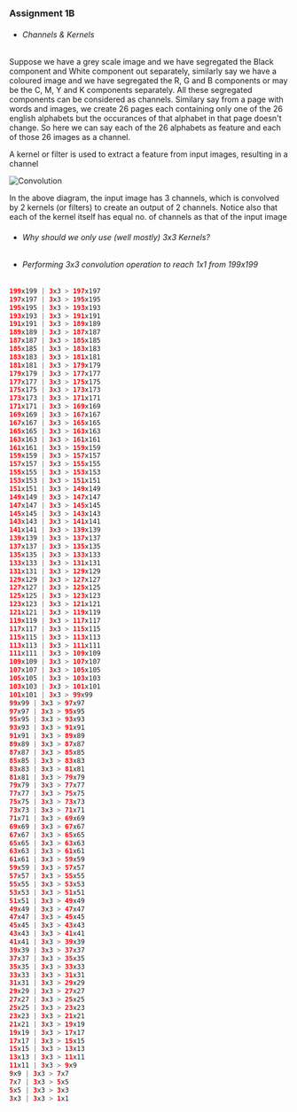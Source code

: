 ### Assignment 1B
- ###### Channels & Kernels

Suppose we have a grey scale image and we have segregated the Black component and White component out separately, similarly say we have a coloured image and we have segregated the R, G and B components or may be the C, M, Y and K components separately. All these segregated components can be considered as channels. Similary say from a page with words and images, we create 26 pages each containing only one of the 26 english alphabets but the occurances of that alphabet in that page doesn't change. So here we can say each of the 26 alphabets as feature and each of those 26 images as a channel. 

A kernel or filter is used to extract a feature from input images, resulting in a channel

![Convolution](https://indoml.files.wordpress.com/2018/03/convolution-with-multiple-filters2.png)

In the above diagram, the input image has 3 channels, which is convolved by 2 kernels (or filters) to create an output of 2 channels. Notice also that each of the kernel itself has equal no. of channels as that of the input image

- ###### Why should we only use (well mostly) 3x3 Kernels?

- ###### Performing 3x3 convolution operation to reach 1x1 from 199x199

```java
199x199 | 3x3 > 197x197
197x197 | 3x3 > 195x195
195x195 | 3x3 > 193x193
193x193 | 3x3 > 191x191
191x191 | 3x3 > 189x189
189x189 | 3x3 > 187x187
187x187 | 3x3 > 185x185
185x185 | 3x3 > 183x183
183x183 | 3x3 > 181x181
181x181 | 3x3 > 179x179
179x179 | 3x3 > 177x177
177x177 | 3x3 > 175x175
175x175 | 3x3 > 173x173
173x173 | 3x3 > 171x171
171x171 | 3x3 > 169x169
169x169 | 3x3 > 167x167
167x167 | 3x3 > 165x165
165x165 | 3x3 > 163x163
163x163 | 3x3 > 161x161
161x161 | 3x3 > 159x159
159x159 | 3x3 > 157x157
157x157 | 3x3 > 155x155
155x155 | 3x3 > 153x153
153x153 | 3x3 > 151x151
151x151 | 3x3 > 149x149
149x149 | 3x3 > 147x147
147x147 | 3x3 > 145x145
145x145 | 3x3 > 143x143
143x143 | 3x3 > 141x141
141x141 | 3x3 > 139x139
139x139 | 3x3 > 137x137
137x137 | 3x3 > 135x135
135x135 | 3x3 > 133x133
133x133 | 3x3 > 131x131
131x131 | 3x3 > 129x129
129x129 | 3x3 > 127x127
127x127 | 3x3 > 125x125
125x125 | 3x3 > 123x123
123x123 | 3x3 > 121x121
121x121 | 3x3 > 119x119
119x119 | 3x3 > 117x117
117x117 | 3x3 > 115x115
115x115 | 3x3 > 113x113
113x113 | 3x3 > 111x111
111x111 | 3x3 > 109x109
109x109 | 3x3 > 107x107
107x107 | 3x3 > 105x105
105x105 | 3x3 > 103x103
103x103 | 3x3 > 101x101
101x101 | 3x3 > 99x99
99x99 | 3x3 > 97x97
97x97 | 3x3 > 95x95
95x95 | 3x3 > 93x93
93x93 | 3x3 > 91x91
91x91 | 3x3 > 89x89
89x89 | 3x3 > 87x87
87x87 | 3x3 > 85x85
85x85 | 3x3 > 83x83
83x83 | 3x3 > 81x81
81x81 | 3x3 > 79x79
79x79 | 3x3 > 77x77
77x77 | 3x3 > 75x75
75x75 | 3x3 > 73x73
73x73 | 3x3 > 71x71
71x71 | 3x3 > 69x69
69x69 | 3x3 > 67x67
67x67 | 3x3 > 65x65
65x65 | 3x3 > 63x63
63x63 | 3x3 > 61x61
61x61 | 3x3 > 59x59
59x59 | 3x3 > 57x57
57x57 | 3x3 > 55x55
55x55 | 3x3 > 53x53
53x53 | 3x3 > 51x51
51x51 | 3x3 > 49x49
49x49 | 3x3 > 47x47
47x47 | 3x3 > 45x45
45x45 | 3x3 > 43x43
43x43 | 3x3 > 41x41
41x41 | 3x3 > 39x39
39x39 | 3x3 > 37x37
37x37 | 3x3 > 35x35
35x35 | 3x3 > 33x33
33x33 | 3x3 > 31x31
31x31 | 3x3 > 29x29
29x29 | 3x3 > 27x27
27x27 | 3x3 > 25x25
25x25 | 3x3 > 23x23
23x23 | 3x3 > 21x21
21x21 | 3x3 > 19x19
19x19 | 3x3 > 17x17
17x17 | 3x3 > 15x15
15x15 | 3x3 > 13x13
13x13 | 3x3 > 11x11
11x11 | 3x3 > 9x9
9x9 | 3x3 > 7x7
7x7 | 3x3 > 5x5
5x5 | 3x3 > 3x3
3x3 | 3x3 > 1x1
```
